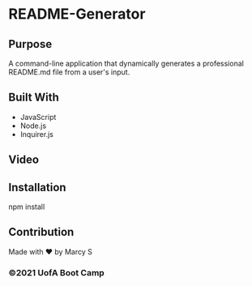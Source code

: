 # README-Generator

## Purpose
A command-line application that dynamically generates a professional README.md file from a user's input.


## Built With
* JavaScript
* Node.js
* Inquirer.js

## Video 

## Installation
npm install

## Contribution
Made with ❤️ by Marcy S

### ©️2021 UofA Boot Camp
